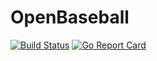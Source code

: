 # OpenBaseball

[![Build Status](https://travis-ci.org/openbaseball/openbaseball.svg?branch=master)](https://travis-ci.org/openbaseball/openbaseball)
[![Go Report Card](https://goreportcard.com/badge/github.com/openbaseball/openbaseball)](https://goreportcard.com/report/github.com/openbaseball/openbaseball)
